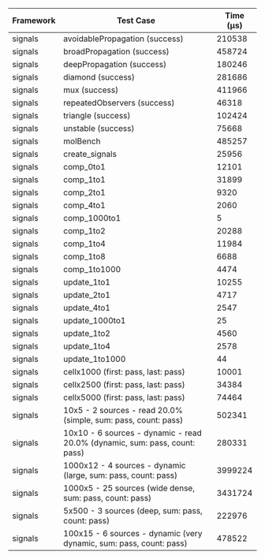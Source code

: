 | Framework | Test Case | Time (μs) |
| --- | --- | --- |
| signals | avoidablePropagation (success) | 210538 |
| signals | broadPropagation (success) | 458724 |
| signals | deepPropagation (success) | 180246 |
| signals | diamond (success) | 281686 |
| signals | mux (success) | 411966 |
| signals | repeatedObservers (success) | 46318 |
| signals | triangle (success) | 102424 |
| signals | unstable (success) | 75668 |
| signals | molBench | 485257 |
| signals | create_signals | 25956 |
| signals | comp_0to1 | 12101 |
| signals | comp_1to1 | 31899 |
| signals | comp_2to1 | 9320 |
| signals | comp_4to1 | 2060 |
| signals | comp_1000to1 | 5 |
| signals | comp_1to2 | 20288 |
| signals | comp_1to4 | 11984 |
| signals | comp_1to8 | 6688 |
| signals | comp_1to1000 | 4474 |
| signals | update_1to1 | 10255 |
| signals | update_2to1 | 4717 |
| signals | update_4to1 | 2547 |
| signals | update_1000to1 | 25 |
| signals | update_1to2 | 4560 |
| signals | update_1to4 | 2578 |
| signals | update_1to1000 | 44 |
| signals | cellx1000 (first: pass, last: pass) | 10001 |
| signals | cellx2500 (first: pass, last: pass) | 34384 |
| signals | cellx5000 (first: pass, last: pass) | 74464 |
| signals | 10x5 - 2 sources - read 20.0% (simple, sum: pass, count: pass) | 502341 |
| signals | 10x10 - 6 sources - dynamic - read 20.0% (dynamic, sum: pass, count: pass) | 280331 |
| signals | 1000x12 - 4 sources - dynamic (large, sum: pass, count: pass) | 3999224 |
| signals | 1000x5 - 25 sources (wide dense, sum: pass, count: pass) | 3431724 |
| signals | 5x500 - 3 sources (deep, sum: pass, count: pass) | 222976 |
| signals | 100x15 - 6 sources - dynamic (very dynamic, sum: pass, count: pass) | 478522 |
